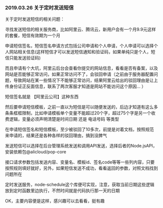 ### 2019.03.26 关于定时发送短信

关于定时发送短信的相关问题：

寻找发送短信的相关服务商，比如阿里云、腾讯云，新用户会有一个月9.9元这样的套餐，短信有效期为一个月

申请短信签名，短信签名申请方式包括公司申请和个人申请，个人申请可以选择个人网站相关信息(这样短信才可以发送短信通知和验证码，如果单纯只是个人，短信只能发送验证码) 

而且申请有个大坑，阿里云后台会查看你提交的网站信息，看看是否有备案，以及网站是否能够正常访问，如果正常访问不了，会驳回申请（之前由于服务器配置问题，导致网站在某一些情况下不能够正常访问，结果阿里云给出的驳回理由是让上传身份证正反面信息，联系了两次客服才知道是网站不能访问这个原因... ）

短信签名就是 【阿里云公司】这种东西

然后要申请短信模板，之前一直以为短信是可以随便发送的，后边才知道有这么多条条框框限制，比如申请模板单个变量不能超过20个字，超过75个字是另一个收费逻辑，变量必须声明清楚是时间日期 还是 电话号码 等类型

在申请短信签名和短信模板，至少被驳回了10多次，前提是对着文档，按照规范来申请的，结果还是各种各样的驳回理由，搞到没脾气

发送短信可以选择在后台管理系统发送和调用API发送，选择后者的Node.jsAPI，安装依赖包@alicloud/pop-core

接口请求参数包括发送内容、变量名、模板id、签名code等等一些列内容，只要按照规则填好就好，另外，如果短信发送不成功，看看返回的参数，对照文档找到问题所在

定时发送服务，node-schedule这个库便可实现，注意，获取当前日期这些逻辑放到定时函数里边执行，不然时间就是代码执行那一天的日期

OK，主要内容便是这样，感兴趣可以去看看，挺有趣
